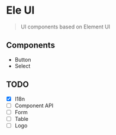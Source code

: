 # Ele UI

> UI components based on Element UI

## Components

- Button
- Select

## TODO

- [x] I18n
- [ ] Component API
- [ ] Form
- [ ] Table
- [ ] Logo